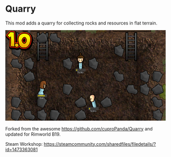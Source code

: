 # Quarry

This mod adds a quarry for collecting rocks and resources in flat terrain.

![Preview](https://raw.githubusercontent.com/Benjamin-S/Quarry/master/About/Preview.PNG)


Forked from the awesome https://github.com/cuproPanda/Quarry and updated for Rimworld B19.

Steam Workshop: https://steamcommunity.com/sharedfiles/filedetails/?id=1473363081
